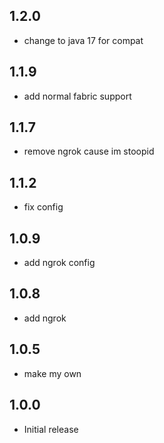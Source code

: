 ## 1.2.0

- change to java 17 for compat

## 1.1.9

- add normal fabric support

## 1.1.7

- remove ngrok cause im stoopid

## 1.1.2

- fix config

## 1.0.9

- add ngrok config

## 1.0.8

- add ngrok

## 1.0.5

- make my own

## 1.0.0

- Initial release
